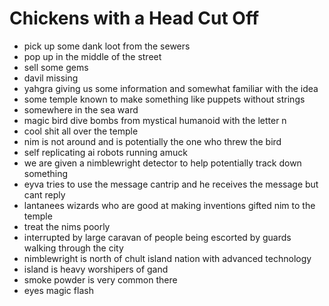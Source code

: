 # Chickens with a Head Cut Off

- pick up some dank loot from the sewers
- pop up in the middle of the street
- sell some gems
- davil missing
- yahgra giving us some information and somewhat familiar with the idea
- some temple known to make something like puppets without strings
- somewhere in the sea ward
- magic bird dive bombs from mystical humanoid with the letter n
- cool shit all over the temple
- nim is not around and is potentially the one who threw the bird
- self replicating ai robots running amuck
- we are given a nimblewright detector to help potentially track down something
- eyva tries to use the message cantrip and he receives the message but cant reply
- lantanees wizards who are good at making inventions gifted nim to the temple
- treat the nims poorly
- interrupted by large caravan of people being escorted by guards walking through the city
- nimblewright is north of chult island nation with advanced technology
- island is heavy worshipers of gand
- smoke powder is very common there
- eyes magic flash
